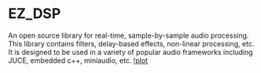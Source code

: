# EZ_DSP
An open source library for real-time, sample-by-sample audio processing. This library contains filters, delay-based effects, non-linear processing, etc. It is designed to be used in a variety of popular audio frameworks including JUCE, embedded c++,  miniaudio, etc.
[!plot](./Assets/EZ_DSP_Logo.png)
